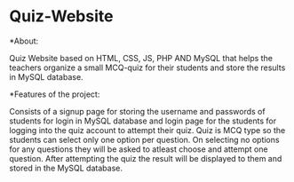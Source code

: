 # Quiz-Website

*About:

Quiz Website based on HTML, CSS, JS, PHP AND MySQL that helps the teachers organize a small MCQ-quiz for their students and store the results in MySQL database.

*Features of the project:

Consists of a signup page for storing the username and passwords of students for login in MySQL database and login page for the students for logging into the quiz account to attempt their quiz.
Quiz is MCQ type so the students can select only one option per question.
On selecting no options for any questions they will be asked to atleast choose and attempt one question.
After attempting the quiz the result will be displayed to them and stored in the MySQL database.
